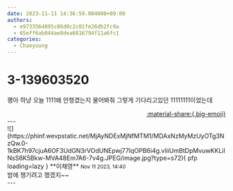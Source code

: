 ```yaml
---
date: 2023-11-11 14:36:59.004000+09:00
authors:
  - e9733564895c86d0c2c01fe26db2fc9a
  - 65eff6ab044ae8dea6816794f11a6fc1
categories:
  - Chaeyoung
---
```


# 3-139603520

<div class="post-container" markdown="1">
<div class="content-container md-sidebar__scrollwrap" markdown="1">

꽹아 하냥 오늘 1111왜 안챙겼는지 물어봐줘 그렇게 기다리고있던 11111111이었는데 

</div>
</div>

<div style="text-align: right;" markdown="1">
<a href="https://weverse.io/fromis9/fanpost/3-139603520" style="text-align: right;">:material-share:{.big-emoji}</a>
</div>
---

<div class="comments-container md-sidebar__scrollwrap" markdown="1">
<div class="comment" markdown="1">
<div class='id-container' markdown="1">
![](https://phinf.wevpstatic.net/MjAyNDExMjNfMTM1/MDAxNzMyMzUyOTg3NzQw.0-1kBK7h97cjuA6OF3UdGN3rVOdUNEpwj77IqOPB6i4g.vliiUmBtDpMvuwKKLiINsS6K5Bkw-MVA48Em7A6-7v4g.JPEG/image.jpg?type=s72){ pfp loading=lazy }
**<span class="artist">이채영</span>** <small>Nov 11 2023, 14:40</small><br>
</div>
<div class='comment-body' markdown="1">
밤에 챙기려고 했겠지~~
</div>
</div>
</div>
---
